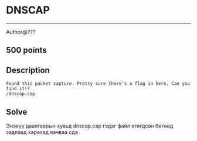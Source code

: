 # DNSCAP
*** 
Author@???
## 500 points

## Description
    Found this packet capture. Pretty sure there's a flag in here. Can you find it!?
    /dnscap.cap

## Solve
Энэхүү даалгаврын хувьд dnscap.cap гэдэг файл өгөгдсөн бөгөөд задлаад харахад  яачваа сда

<p align="center">
  <img src=">
</p>
      
<p> гэж гарах ба DNS protocol ашигласан их хэмжээний traffic байх ба MX (message exchange) TXT record ууд байсан ба subdomain уудыг hex ээр encode хийсэн
байсныг доорх коммандаар decode хийсэн. </p>


```
tshark -r dnscap.pcap -Tfields -e dns.qry.name > names.txt
```
